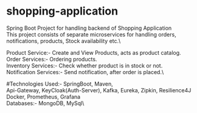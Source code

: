 # shopping-application
Spring Boot Project for handling backend of Shopping Application\
This project consists of separate microservices for handling orders, notifications, products, Stock availability etc.\

Product Service:- Create and View Products, acts as product catalog.\
Order Services:- Ordering products.\
Inventory Services:- Check whether product is in stock or not.\
Notification Services:- Send notification, after order is placed.\

#Technologies Used:-
SpringBoot, Maven, \
Api-Gateway, KeyCloak(Auth-Server), Kafka, Eureka, Zipkin, Resilience4J\
Docker, Prometheus, Grafana\
Databases:- MongoDB, MySql\
